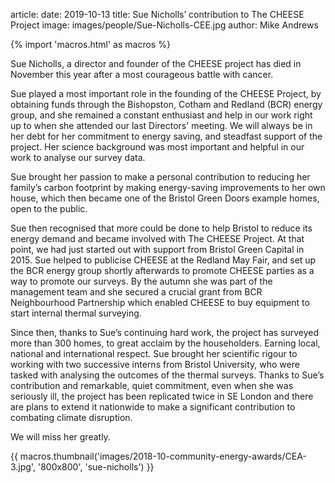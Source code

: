 article:
date: 2019-10-13
title: Sue Nicholls’ contribution to The CHEESE Project 
image: images/people/Sue-Nicholls-CEE.jpg
author: Mike Andrews 

{% import 'macros.html' as macros %}

Sue Nicholls, a director and founder of the CHEESE project has died
in November this year after a most courageous battle with cancer.

Sue played a most important role in the founding of the CHEESE Project, by
obtaining funds through the Bishopston, Cotham and Redland (BCR) energy group,
and she remained a constant enthusiast and help in our work right up to when
she attended our last Directors' meeting. We will always be in her debt for her
commitment to energy saving, and steadfast support of the project. Her science
background was most important and helpful in our work to analyse our survey
data.

Sue brought her passion to make a personal contribution to reducing her
family’s carbon footprint by making energy-saving improvements to her own
house, which then became one of the Bristol Green Doors example homes, open
to the public.

Sue then recognised that more could be done to help Bristol to reduce its
energy demand and became involved with The CHEESE Project. At that point, we
had just started out with support from Bristol Green Capital in 2015. Sue
helped to publicise CHEESE at the Redland May Fair, and set up the BCR energy
group shortly afterwards to promote CHEESE parties as a way to promote our
surveys. By the autumn she was part of the management team and she secured a
crucial grant from BCR Neighbourhood Partnership which enabled CHEESE to buy
equipment to start internal thermal surveying.

Since then, thanks to Sue’s continuing hard work, the project has surveyed more
than 300 homes, to great acclaim by the householders. Earning local, national
and international respect. Sue brought her scientific rigour to working with
two successive interns from Bristol University, who were tasked with analysing
the outcomes of the thermal surveys. Thanks to Sue’s contribution and
remarkable, quiet commitment, even when she was seriously ill, the project has
been replicated twice in SE London and there are plans to extend it nationwide
to make a significant contribution to combating climate disruption.

We will miss her greatly.

<div class="text-center">
{{ macros.thumbnail('images/2018-10-community-energy-awards/CEA-3.jpg', '800x800', 'sue-nicholls') }}
</div>

